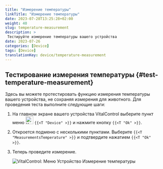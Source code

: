 ```yaml
---
title: "Измерение температуры"
linkTitle: "Измерение температуры"
date: 2023-07-28T13:25:28+02:00
weight: 40
slug: temperature-measurement
description: >
 Тестируйте измерение температуры вашего устройства
date: 2023-07-26
categories: [Device]
tags: [Device]
translationKey: device/temperature-measurement
---
```

## Тестирование измерения температуры {#test-temperature-measurement}

Здесь вы можете протестировать функцию измерения температуры вашего устройства, не сохраняя измерения для животного. Для проведения теста выполните следующие шаги:

1. На главном экране вашего устройства VitalControl выберите пункт меню <img src="/icons/device.svg" width="25" align="bottom" alt="Устройство" /> `{{<T "Device" >}}` и нажмите кнопку `{{<T "Ok" >}}`.

2. Откроется подменю с несколькими пунктами. Выберите `{{<T "MeasurementsTemperature" >}}` и подтвердите нажатием `{{<T "Ok" >}}`.

3. Теперь проведите измерение.

   ![VitalControl: Меню Устройство Измерение температуры](../images/temperature.png "Тестирование измерения температуры")
